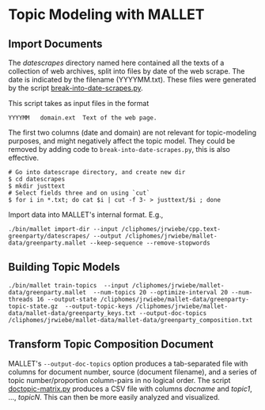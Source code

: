 # Topic Modeling with MALLET

## Import Documents
The _datescrapes_ directory named here contained all the texts of a collection
of web archives, split into files by date of the web scrape. The date is
indicated by the filename (YYYYMM.txt). These files were generated by the
script [break-into-date-scrapes.py](https://github.com/ianmilligan1/WAHR/blob/master/text-analysis/break-into-date-scrapes.py).

This script takes as input files in the format
```
YYYYMM   domain.ext  Text of the web page.
```
The first two columns (date and domain) are not relevant for topic-modeling
purposes, and might negatively affect the topic model. They could be
removed by adding code to `break-into-date-scrapes.py`, this is also 
effective.

```
# Go into datescrape directory, and create new dir
$ cd datescrapes
$ mkdir justtext
# Select fields three and on using `cut`
$ for i in *.txt; do cat $i | cut -f 3- > justtext/$i ; done
```

Import data into MALLET's internal format. E.g.,

```
./bin/mallet import-dir --input /cliphomes/jrwiebe/cpp.text-greenparty/datescrapes/ --output /cliphomes/jrwiebe/mallet-data/greenparty.mallet --keep-sequence --remove-stopwords
```

## Building Topic Models
```
./bin/mallet train-topics  --input /cliphomes/jrwiebe/mallet-data/greenparty.mallet  --num-topics 20 --optimize-interval 20 --num-threads 16 --output-state /cliphomes/jrwiebe/mallet-data/greenparty-topic-state.gz  --output-topic-keys /cliphomes/jrwiebe/mallet-data/mallet-data/greenparty_keys.txt --output-doc-topics /cliphomes/jrwiebe/mallet-data/mallet-data/greenparty_composition.txt
```

## Transform Topic Composition Document
MALLET's `--output-doc-topics` option produces a tab-separated file with
columns for document number, source (document filename), and a series
of topic number/proportion column-pairs in no logical order. The script 
[doctopic-matrix.py](https://gist.github.com/jrwiebe/b1340700c630f66d34dc)
produces a CSV file with columns _docname_ and _topic1_, ..., _topicN_.
This can then be more easily analyzed and visualized.
